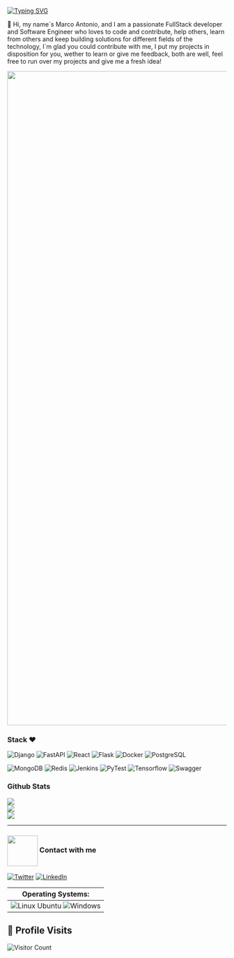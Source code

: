 <a href="https://git.io/typing-svg"><img src="https://readme-typing-svg.herokuapp.com?font=Fira+Code&size=28&pause=1000&color=3D5FF7&background=FFFFFF00&vCenter=true&width=435&lines=FullStack+Developer+%F0%9F%9A%80;Systems+Engineer+%E2%9A%99%EF%B8%8F;Love+coding+%E2%99%A5" alt="Typing SVG" /></a>

🚀 Hi, my name´s Marco Antonio, and I am a passionate FullStack developer and Software Engineer who loves to code and contribute, help others, learn from others and keep building solutions for different fields of the technology, I´m glad you could contribute with me, I put my projects in disposition for you, wether to learn or give me feedback, both are well, feel free to run over my projects and give me a fresh idea!

<img align="center" width="1500" src="https://thumbs.gfycat.com/TartThreadbareChinchilla-size_restricted.gif" />

### Stack ♥  

![Django](https://img.shields.io/badge/Django-green?style=for-the-badge&logo=Django&logoColor=blue) 
![FastAPI](https://img.shields.io/badge/FastAPI-4E9BCD?style=for-the-badge&logo=FastAPI&logoColor=white)
![React](https://img.shields.io/badge/React-royalblue?style=for-the-badge&logo=React&logoColor=white) 
![Flask](https://img.shields.io/badge/Flask-black?style=for-the-badge&logo=Python&logoColor=blue)
![Docker](https://img.shields.io/badge/Docker-black?style=for-the-badge&logo=Docker&logoColor=royalblue) 
![PostgreSQL](https://img.shields.io/badge/PostgreSQL-blue?style=for-the-badge&logo=PostgreSQL&logoColor=white) 

![MongoDB](https://img.shields.io/badge/MongoDB-6DB33F?style=for-the-badge&logo=MongoDB&logoColor=black) 
![Redis](https://img.shields.io/badge/Redis-black?style=for-the-badge&logo=Redis&logoColor=red) 
![Jenkins](https://img.shields.io/badge/Jenkins-white?style=for-the-badge&logo=Jenkins&logoColor=orange) 
![PyTest](https://img.shields.io/badge/Pytest-black?style=for-the-badge&logo=Pytest&logoColor=purple)
![Tensorflow](https://img.shields.io/badge/Tensorflow-orange?style=for-the-badge&logo=Tensorflow&logoColor=black)
![Swagger](https://img.shields.io/badge/Swagger-green?style=for-the-badge&logo=Swagger&logoColor=white)

### Github Stats

![](https://github-readme-stats.vercel.app/api?username=MarcoA-Pozol&theme=midnight-purple&hide_border=false&include_all_commits=true&count_private=true)<br/>
![](https://github-readme-streak-stats.herokuapp.com/?user=MarcoA-Pozol&theme=midnight-purple&hide_border=false)<br/>
![](https://github-readme-stats.vercel.app/api/top-langs/?username=MarcoA-Pozol&theme=midnight-purple&hide_border=false&include_all_commits=true&count_private=true&layout=compact&hide=python,css)

----------------------

### <img align="center" width="70" src="https://i.pinimg.com/originals/0d/c9/68/0dc968448592a7d533096b74c263cc40.gif" /> Contact with me

<a href="https://mail.google.com/mail/u/0/?fs=1&tf=cm&source=mailto&to=marcoantoniopozolnarciso@gmail.com" target="_blank"><img alt="Twitter" src="https://img.shields.io/badge/Gmail-D14836?style=for-the-badge&logo=gmail&logoColor=white" /></a>
<a href="[https://www.linkedin.com/in/marco-antonio-pozol-narciso-950106320/]" target="_blank"><img alt="LinkedIn" src="https://img.shields.io/badge/linkedin-%230077B5.svg?&style=for-the-badge&logo=linkedin&logoColor=white" /></a>

| Operating Systems: | 
|-| 
| ![Linux Ubuntu](https://img.shields.io/badge/Linux-white?style=for-the-badge&logo=linux&logoColor=black) ![Windows](https://img.shields.io/badge/Windows-0078D6?style=for-the-badge&logo=windows&logoColor=3D03A7) |

## 🔢 Profile Visits
![Visitor Count](https://profile-counter.glitch.me/{MarcoA-Pozol}/count.svg)
